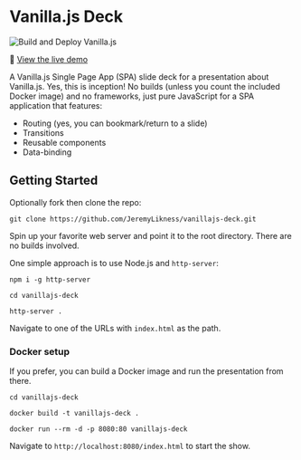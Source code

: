 # Vanilla.js Deck

![Build and Deploy Vanilla.js](https://github.com/JeremyLikness/vanillajs-deck/workflows/Build%20and%20Deploy%20Vanilla.js/badge.svg)

👀 [View the live demo](https://jlik.me/vanilla-js)

A Vanilla.js Single Page App (SPA) slide deck for a presentation about Vanilla.js. Yes, this is inception! No builds (unless you
count the included Docker image) and no frameworks, just pure JavaScript for a SPA application that features:

- Routing (yes, you can bookmark/return to a slide)
- Transitions
- Reusable components
- Data-binding

## Getting Started

Optionally fork then clone the repo:

`git clone https://github.com/JeremyLikness/vanillajs-deck.git`

Spin up your favorite web server and point it to the root directory. There are no builds involved.

One simple approach is to use Node.js and `http-server`: 

`npm i -g http-server`

`cd vanillajs-deck`

`http-server .`

Navigate to one of the URLs with `index.html` as the path.

### Docker setup

If you prefer, you can build a Docker image and run the presentation from there.

`cd vanillajs-deck`

`docker build -t vanillajs-deck .`

`docker run --rm -d -p 8080:80 vanillajs-deck`

Navigate to `http://localhost:8080/index.html` to start the show.
